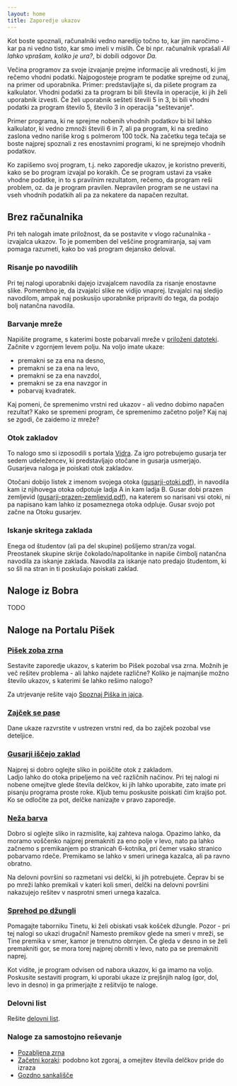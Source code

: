 ```yaml
---
layout: home
title: Zaporedje ukazov
---
```


Kot boste spoznali, računalniki vedno naredijo točno to, kar jim naročimo - kar pa ni vedno tisto, kar smo imeli v mislih.
Če bi npr. računalnik vprašali _Ali lahko vprašam, koliko je ura?_, bi dobili odgovor _Da._

Večina programov za svoje izvajanje prejme informacije ali vrednosti, ki jim rečemo vhodni podatki.
Najpogosteje program te podatke sprejme od zunaj, na primer od uporabnika.
Primer: predstavljajte si, da pišete program za kalkulator. Vhodni podatki za ta program bi bili števila in operacije, ki jih želi uporabnik izvesti.
Če želi uporabnik sešteti števili 5 in 3, bi bili vhodni podatki za program število 5, število 3 in operacija "seštevanje".

Primer programa, ki ne sprejme nobenih vhodnih podatkov bi bil lahko kalkulator, ki vedno zmnoži števili 6 in 7, ali pa program,
ki na sredino zaslona vedno nariše krog s polmerom 100 točk.
Na začetku tega tečaja se boste najprej spoznali z res enostavnimi programi, ki ne sprejmejo vhodnih podatkov.

Ko zapišemo svoj program, t.j. neko zaporedje ukazov, je koristno preveriti, kako se bo program izvajal po korakih.
Če se program ustavi za vsake vhodne podatke, in to s pravilnim rezultatom, rečemo, da program reši problem,
oz. da je program pravilen. Nepravilen program se ne ustavi na vseh vhodnih podatkih ali pa za nekatere da napačen rezultat.

## Brez računalnika

Pri teh nalogah imate priložnost, da se postavite v vlogo računalnika - izvajalca ukazov.
To je pomemben del veščine programiranja, saj vam pomaga razumeti, kako bo vaš program dejansko deloval.

### Risanje po navodilih

Pri tej nalogi uporabniki dajejo izvajalcem navodila za risanje enostavne slike.
Pomembno je, da izvajalci slike ne vidijo vnaprej.
Izvajalci naj sledijo navodilom, ampak naj poskusijo uporabnike pripraviti do tega, da podajo bolj natančna navodila.

### Barvanje mreže

Napišite programe, s katerimi boste pobarvali mreže v [priloženi datoteki](../gradiva_pdf/barvanje-mreze.pdf).
Začnite v zgornjem levem polju. Na voljo imate ukaze:

- premakni se za ena na desno,
- premakni se za ena na levo,
- premakni se za ena navzdol,
- premakni se za ena navzgor in
- pobarvaj kvadratek.

Kaj pomeni, če spremenimo vrstni red ukazov - ali vedno dobimo napačen rezultat?
Kako se spremeni program, če spremenimo začetno polje?
Kaj naj se zgodi, če zaidemo iz mreže?

### Otok zakladov

To nalogo smo si izposodili s portala [Vidra](http://vidra.si/otok-zakladov/). Za igro potrebujemo gusarja ter sedem udeležencev, ki predstavljajo otočane in gusarja usmerjajo.
Gusarjeva naloga je poiskati otok zakladov.

Otočani dobijo listek z imenom svojega otoka ([gusarji-otoki.pdf](../gradiva_pdf/gusarji-otoki.pdf)), in navodila kam iz njihovega otoka odpotuje ladja A in kam ladja B.
Gusar dobi prazen zemljevid ([gusarji-prazen-zemljevid.pdf](../gradiva_pdf/gusarji-prazen-zemljevid.pdf)), na katerem so narisani vsi otoki, ni pa napisano kam lahko iz posameznega otoka odpluje.
Gusar svojo pot začne na Otoku gusarjev.

### Iskanje skritega zaklada

Enega od študentov (ali pa del skupine) pošljemo stran/za vogal. Preostanek skupine skrije čokolado/napolitanke in napiše čimbolj natančna navodila za iskanje zaklada.
Navodila za iskanje nato predajo študentom, ki so šli na stran in ti poskušajo poiskati zaklad.

## Naloge iz Bobra

TODO

## Naloge na Portalu Pišek

### [Pišek zoba zrna](https://pisek.acm.si/contents/4907-4902-6586947264732270-337559782458156072-792990685659790508-1406670246764682841/)

Sestavite zaporedje ukazov, s katerim bo Pišek pozobal vsa zrna.
Možnih je več rešitev problema - ali lahko najdete različne?
Koliko je najmanjše možno število ukazov, s katerimi še lahko rešimo nalogo?

Za utrjevanje rešite vajo [Spoznaj Piška in jajca](https://pisek.acm.si/contents/4907-4902-6586947264732270-1019917885797944638-500716107770886984/).

### [Zajček se pase](https://pisek.acm.si/contents/4907-319805995281415931-598127356695689187-1377786176696507594-39813363471970577-194969246516065149/)

Dane ukaze razvrstite v ustrezen vrstni red, da bo zajček pozobal vse deteljice.

### [Gusarji iščejo zaklad](https://pisek.acm.si/contents/4907-319805995281415931-1468740812716735939-1065261577502713763-1001406523172202844/)

Najprej si dobro oglejte sliko in poiščite otok z zakladom.  
Ladjo lahko do otoka pripeljemo na več različnih načinov.
Pri tej nalogi ni nobene omejitve glede števila delčkov, ki jih lahko uporabite, zato imate pri pisanju programa proste roke.
Kljub temu poskusite poiskati čim krajšo pot. Ko se odločite za pot, delčke nanizajte v pravo zaporedje.

### [Neža barva](https://pisek.acm.si/contents/4907-319805995281415931-1468740812716735939-1065261577502713763-494973846763652249/)

Dobro si oglejte sliko in razmislite, kaj zahteva naloga. Opazimo lahko, da moramo voščenko najprej premakniti za eno polje v levo,
nato pa lahko začnemo s premikanjem po stranicah 6-kotnika, pri čemer vsako stranico pobarvamo rdeče.
Premikamo se lahko v smeri urinega kazalca, ali pa ravno obratno.

Na delovni površini so razmetani vsi delčki, ki jih potrebujete.
Čeprav bi se po mreži lahko premikali v kateri koli smeri, delčki na delovni površini nakazujejo rešitev v nasprotni smeri urnega kazalca.

### [Sprehod po džungli](https://pisek.acm.si/contents/4907-905475276192595697-1211536570574997293-916355264606378407/)

Pomagajte taborniku Tinetu, ki želi obiskati vsak košček džungle.
Pozor - pri tej nalogi so ukazi drugačni! Namesto premikov glede na smeri v mreži, se Tine premika v smer, kamor je trenutno obrnjen.
Če gleda v desno in se želi premakniti gor, se mora torej najprej obrniti v levo, nato pa se premakniti naprej.

Kot vidite, je program odvisen od nabora ukazov, ki ga imamo na voljo.
Poskusite sestaviti program, ki uporabi ukaze iz prejšnjih nalog (gor, dol, levo in desno) in ga primerjajte z rešitvijo te naloge.

### Delovni list

Rešite [delovni list](../gradiva_pdf/delovni-list-01.pdf).

### Naloge za samostojno reševanje

- [Pozabljena zrna](https://pisek.acm.si/contents/4907-905475276192595697-1211536570574997293-749187630887873442/)
- [Začetni koraki](https://pisek.acm.si/contents/4907-905475276192595697-1211536570574997293-156249197232542929/): podobno kot zgoraj, a omejitev števila delčkov pride do izraza
- [Gozdno sankališče](https://pisek.acm.si/contents/4907-905475276192595697-1211536570574997293-761725721677256299/)
